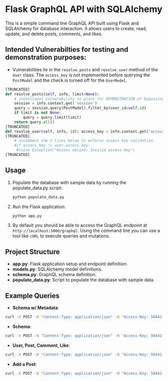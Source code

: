 # Flask GraphQL API with SQLAlchemy

This is a simple command line GraphQL API built using Flask and SQLAlchemy for database interaction. It allows users to create, read, update, and delete posts, comments, and likes.

## Intended Vulnerabilties for testing and demonstration purposes:
- Vulnerabilities lie in the `resolve_posts` and `resolve_user` method of the `User` class. The `access_key` is not implemented before querying the `PostModel` and the check is turned off for the `UserModel`.
```python
[TRUNCATED]
def resolve_posts(self, info, limit=None):
    # intentional vulnerability in place for DEMONSTRATION of bypassing access key validation.
    session = info.context.get('session')
    query = session.query(PostModel).filter_by(user_id=self.id)
    if limit is not None:
        query = query.limit(limit)
    return query.all()
[TRUNCATED]
def resolve_user(self, info, id): access_key = info.context.get('access_key')
[TRUNCATED]
    # uncomment the 2 lines below to enforce access key validation
    #if access_key != user.access_key:
     #raise Exception("Access denied: Invalid access key")
[TRUNCATED]
```

## Usage
1. Populate the database with sample data by running the populate_data.py script:

    ```bash
    python populate_data.py
    ```
    
2. Run the Flask application:

    ```bash
    python app.py
    ```

3. By default you should be able to access the GraphQL endpoint at `http://localhost:5000/graphql`. Using the command line you can use a tool like `cURL` to execute queries and mutations.

## Project Structure

- **app.py**: Flask application setup and endpoint definition.
- **models.py**: SQLAlchemy model definitions.
- **schema.py**: GraphQL schema definition.
- **populate_data.py**: Script to populate the database with sample data.

## Example Queries
- **Schema w/ Metadata**:
```bash
curl -X POST -H "Content-Type: application/json" -H "Access-Key: 50441f01-8b54-4ea1-a0c1-88c02dd97bc0" --data "{\"query\": \"{ __type(name: \\\"Post\\\") { description fields { name description type { name kind ofType { name kind }}}}}\"}" http://localhost:5000/graphql
```
- **Schema**:
```bash
curl -X POST -H "Content-Type: application/json" -H "Access-Key: 50441f01-8b54-4ea1-a0c1-88c02dd97bc0" --data "{\"query\": \"{ __schema { queryType { fields { name args { name type { name kind ofType { name } } } } } } }\"}" http://localhost:5000/graphql
```
- **User, Post, Comment, Like**:
```bash
curl -X POST -H "Content-Type: application/json" -H "Access-Key: 50441f01-8b54-4ea1-a0c1-88c02dd97bc0" --data "{\"query\": \"{ user(id: 8) { id name email posts { id title content } comments { id content } likes { id userId } } }\"}" http://localhost:5000/graphql
```
- **Add a Post**:
```bash
curl -X POST -H "Content-Type: application/json" -H "Access-Key: 50441f01-8b54-4ea1-a0c1-88c02dd97bc0" --data "{\"query\": \"mutation { createComment(postId: 1, content: \\\"This is a new comment11\\\") { comment { id content } } }\"}" http://localhost:5000/graphql```
